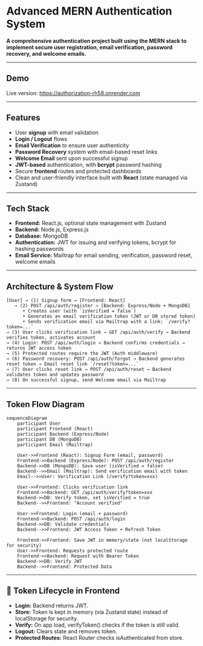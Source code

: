 # Advanced MERN Authentication System

**A comprehensive authentication project built using the MERN stack to implement secure user registration, email verification, password recovery, and welcome emails.**

---

##  Demo  
Live version: https://authorization-rh58.onrender.com

---

##  Features

- User **signup** with email validation  
- **Login / Logout** flows  
- **Email Verification** to ensure user authenticity  
- **Password Recovery** system with email-based reset links  
- **Welcome Email** sent upon successful signup  
- **JWT-based** authentication, with **bcrypt** password hashing  
- Secure **frontend** routes and protected dashboards  
- Clean and user-friendly interface built with **React** (state managed via Zustand)

---

##  Tech Stack

- **Frontend:** React.js, optional state management with Zustand  
- **Backend:** Node.js, Express.js  
- **Database:** MongoDB  
- **Authentication:** JWT for issuing and verifying tokens, bcrypt for hashing passwords  
- **Email Service:** Mailtrap for email sending, verification, password reset, welcome emails

---

##  Architecture & System Flow

```plaintext
[User] → (1) Signup form → [Frontend: React]
   → (2) POST /api/auth/register → [Backend: Express/Node + MongoDB]
      • Creates user (with `isVerified = false`)
      • Generates an email verification token (JWT or DB stored token)
      • Sends verification email via Mailtrap with a link: `/verify?token=...`
→ (3) User clicks verification link → GET /api/auth/verify → Backend verifies token, activates account
→ (4) Login: POST /api/auth/login → Backend confirms credentials → returns JWT access token
→ (5) Protected routes require the JWT (Auth middleware)
→ (6) Password recovery: POST /api/auth/forgot → Backend generates reset token → Email reset link `/reset?token=...`
→ (7) User clicks reset link → POST /api/auth/reset → Backend validates token and updates password
→ (8) On successful signup, send Welcome email via Mailtrap
```
---

## Token Flow Diagram

```mermaid
sequenceDiagram
    participant User
    participant Frontend (React)
    participant Backend (Express/Node)
    participant DB (MongoDB)
    participant Email (Mailtrap)

    User->>Frontend (React): Signup Form (email, password)
    Frontend->>Backend (Express/Node): POST /api/auth/register
    Backend->>DB (MongoDB): Save user (isVerified = false)
    Backend-->>Email (Mailtrap): Send verification email with token
    Email-->>User: Verification Link (/verify?token=xxx)

    User->>Frontend: Clicks verification link
    Frontend->>Backend: GET /api/auth/verify?token=xxx
    Backend->>DB: Verify token, set isVerified = true
    Backend-->>Frontend: "Account verified"

    User->>Frontend: Login (email + password)
    Frontend->>Backend: POST /api/auth/login
    Backend->>DB: Validate credentials
    Backend-->>Frontend: JWT Access Token + Refresh Token

    Frontend->>Frontend: Save JWT in memory/state (not localStorage for security)
    User->>Frontend: Requests protected route
    Frontend->>Backend: Request with Bearer Token
    Backend->>DB: Verify JWT
    Backend-->>Frontend: Protected Data
```
---

## 🔄 Token Lifecycle in Frontend

- **Login:** Backend returns JWT.
- **Store:** Token is kept in memory (via Zustand state) instead of localStorage for security.
- **Verify:** On app load, verifyToken() checks if the token is still valid.
- **Logout:** Clears state and removes token.
- **Protected Routes:** React Router checks isAuthenticated from store.




